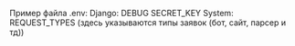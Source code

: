 Пример файла .env:
    Django:
        DEBUG
        SECRET_KEY
    System:
        REQUEST_TYPES (здесь указываются типы заявок (бот, сайт, парсер и тд))